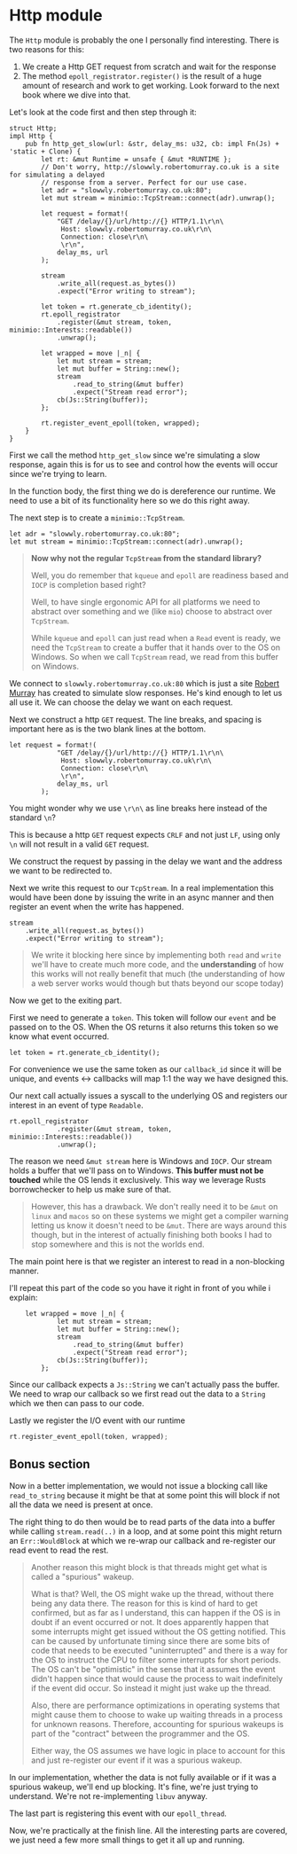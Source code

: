 # Http module

The `Http` module is probably the one I personally find interesting. There is
two reasons for this:

1. We create a Http GET request from scratch and wait for the response
2. The method `epoll_registrator.register()` is the result of a huge amount of research and work to get working. Look forward to the next book where we dive into that.

Let's look at the code first and then step through it:

```rust, no_run
struct Http;
impl Http {
    pub fn http_get_slow(url: &str, delay_ms: u32, cb: impl Fn(Js) + 'static + Clone) {
        let rt: &mut Runtime = unsafe { &mut *RUNTIME };
        // Don't worry, http://slowwly.robertomurray.co.uk is a site for simulating a delayed
        // response from a server. Perfect for our use case.
        let adr = "slowwly.robertomurray.co.uk:80";
        let mut stream = minimio::TcpStream::connect(adr).unwrap();
            
        let request = format!(
            "GET /delay/{}/url/http://{} HTTP/1.1\r\n\
             Host: slowwly.robertomurray.co.uk\r\n\
             Connection: close\r\n\
             \r\n",
            delay_ms, url
        );

        stream
            .write_all(request.as_bytes())
            .expect("Error writing to stream");

        let token = rt.generate_cb_identity();
        rt.epoll_registrator
            .register(&mut stream, token, minimio::Interests::readable())
            .unwrap();

        let wrapped = move |_n| {
            let mut stream = stream;
            let mut buffer = String::new();
            stream
                .read_to_string(&mut buffer)
                .expect("Stream read error");
            cb(Js::String(buffer));
        };

        rt.register_event_epoll(token, wrapped);
    }
}
```

First we call the method `http_get_slow` since we're simulating a slow response, again
this is for us to see and control how the events will occur since we're trying to learn.

In the function body, the first thing we do is dereference our runtime. We need to use a bit of its functionality here so we do this right away.

The next step is to create a `minimio::TcpStream`. 

```rust, no_run
let adr = "slowwly.robertomurray.co.uk:80";
let mut stream = minimio::TcpStream::connect(adr).unwrap();
```

> **Now why not the regular `TcpStream` from the standard library?**
>
> Well, you do remember that `kqueue` and `epoll` are readiness based and `IOCP` is
> completion based right? 
> 
> Well, to have single ergonomic API for all platforms
> we need to abstract over something and we (like `mio`) choose to abstract over `TcpStream`. 
>
> While `kqueue` and `epoll` can just read when a `Read` event is ready, we need the `TcpStream` to create a buffer that it hands over to the OS on Windows. So when we call `TcpStream` read, we read from this buffer on Windows.

We connect to `slowwly.robertomurray.co.uk:80` which is just a site [Robert Murray](https://github.com/rob-murray) has created
to simulate slow responses. He's kind enough to let us all use it. We can choose the delay we want on
each request.

Next we construct a http `GET` request. The line breaks, and spacing is important here
as is the two blank lines at the bottom.
```rust, no_run
let request = format!(
            "GET /delay/{}/url/http://{} HTTP/1.1\r\n\
             Host: slowwly.robertomurray.co.uk\r\n\
             Connection: close\r\n\
             \r\n",
            delay_ms, url
        );
```

You might wonder why we use `\r\n\` as line breaks here instead of the standard `\n`?

This is because a http `GET` request expects `CRLF` and not just `LF`, using only `\n` will
not result in a valid `GET` request.

We construct the request by passing in the delay we want and the address we
want to be redirected to.

Next we write this request to our `TcpStream`. In a real implementation this would
have been done by issuing the write in an async manner and then register an event
when the write has happened.

```rust, no_run
stream
    .write_all(request.as_bytes())
    .expect("Error writing to stream");
```

> We write it blocking here since by implementing both `read` and `write` we'll have
> to create much more code, and the **understanding** of how this works will not really
> benefit that much (the understanding of how a web server works would though but thats
> beyond our scope today)

Now we get to the exiting part.

First we need to generate a `token`. This token will follow our `event` and be passed
on to the OS. When the OS returns it also returns this token so we know what event
occurred.

```rust, no_run
let token = rt.generate_cb_identity();
```

For convenience we use the same token as our `callback_id` since it will be unique, and
events <-> callbacks will map 1:1 the way we have designed this.

Our next call actually issues a syscall to the underlying OS and registers our
interest in an event of type `Readable`.

```rust, no_run
rt.epoll_registrator
            .register(&mut stream, token, minimio::Interests::readable())
            .unwrap();
```

The reason we need `&mut stream` here is Windows and `IOCP`. Our stream holds a
buffer that we'll pass on to Windows. **This buffer must not be touched** while
the OS lends it exclusively. This way we leverage Rusts borrowchecker to help us
make sure of that.

> However, this has a drawback. We don't really need it to be `&mut` on `linux` and `macos`
> so on these systems we might get a compiler warning letting us know it doesn't need
> to be `&mut`. There are ways around this though, but in the interest of actually finishing
> both books I had to stop somewhere and this is not the worlds end.

The main point here is that we register an interest to read in a non-blocking manner.

I'll repeat this part of the code so you have it right in front of you while i
explain:

```rust, no_run
    let wrapped = move |_n| {
            let mut stream = stream;
            let mut buffer = String::new();
            stream
                .read_to_string(&mut buffer)
                .expect("Stream read error");
            cb(Js::String(buffer));
        };
```

Since our callback expects a `Js::String` we can't actually pass the buffer. We need
to wrap our callback so we first read out the data to a `String` which we then
can pass to our code.

Lastly we register the I/O event with our runtime

```rust
rt.register_event_epoll(token, wrapped);
```

## Bonus section

Now in a better implementation, we would not issue a blocking call like `read_to_string`
because it might be that at some point this will block if not all the data we need
is present at once. 

The right thing to do then would be to read parts of the
data into a buffer while calling `stream.read(..)` in a loop, and at some point
this might return an `Err::WouldBlock` at which we re-wrap our callback and re-register
our read event to read the rest.


> Another reason this might block is that threads might get what is called a "spurious" wakeup.
>
> What is that? Well, the OS might wake up the thread, without there being any data there. The
> reason for this is kind of hard to get confirmed, but as far as I understand, this can happen if
> the OS is in doubt if an event occurred or not. It does apparently happen that some interrupts
> might get issued without the OS getting notified. This can be caused by unfortunate timing since
> there are some bits of code that needs to be executed "uninterrupted" and there is a way for the
> OS to instruct the CPU to filter some interrupts for short periods. The OS can't be "optimistic" in the
> sense that it assumes the event didn't happen since that would cause the process to wait indefinitely
> if the event did occur. So instead it might just wake up the thread.
> 
> Also, there are performance optimizations
> in operating systems that might cause them to choose to wake up waiting threads in a process for unknown
> reasons. Therefore, accounting for spurious wakeups is part of the "contract" between the programmer
> and the OS.
> 
> Either way, the OS assumes we have logic in place to account for this and just re-register our event
> if it was a spurious wakeup.

In our implementation, whether the data is not fully available or if it was a spurious wakeup, we'll end
up blocking. It's fine, we're just trying to understand. We're not re-implementing `libuv` anyway.

The last part is registering this event with our `epoll_thread`.

Now, we're practically at the finish line. All the interesting parts are covered, we just
need a few more small things to get it all up and running.
